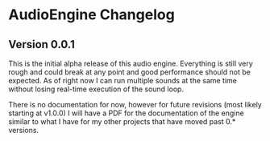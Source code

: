 # AudioEngine Changelog

## Version 0.0.1

This is the initial alpha release of this audio engine. Everything is still very rough and could break at any point and good performance should not be expected. As of right now I can run multiple sounds at the same time without losing real-time execution of the sound loop.

There is no documentation for now, however for future revisions (most likely starting at v1.0.0) I will have a PDF for the documentation of the engine similar to what I have for my other projects that have moved past 0.* versions.
